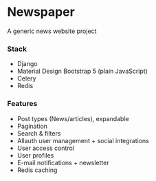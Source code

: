 # Newspaper

A generic news website project

### Stack
* Django
* Material Design Bootstrap 5 (plain JavaScript)
* Celery
* Redis

### Features
* Post types (News/articles), expandable
* Pagination
* Search & filters
* Allauth user management + social integrations
* User access control
* User profiles
* E-mail notifications + newsletter
* Redis caching
